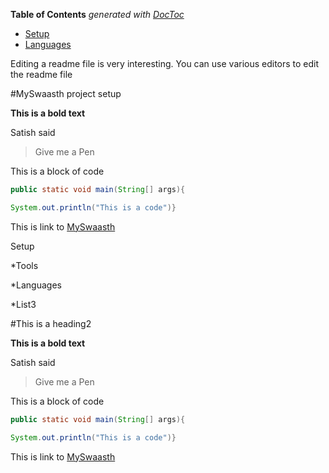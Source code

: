 
**Table of Contents**  *generated with [DocToc](http://doctoc.herokuapp.com/)*

- [Setup](https://github.com/satishkumar0209/myswaasthselenium/blob/master/README.md#this-is-a-heading)
- [Languages](https://github.com/satishkumar0209/myswaasthselenium/blob/master/README.md#this-is-a-heading2)

Editing a readme file is very interesting. You can use various editors to edit the readme file

#MySwaasth project setup


**This is a bold text**

Satish said
>Give me a Pen


This is a block of code
```java
public static void main(String[] args){

System.out.println("This is a code")}
```


This is link to [MySwaasth](https://myswaasth.com/home/dashboard)


Setup

*Tools

*Languages

*List3

#This is a heading2


**This is a bold text**

Satish said
>Give me a Pen


This is a block of code
```java
public static void main(String[] args){

System.out.println("This is a code")}
```


This is link to [MySwaasth](https://myswaasth.com/home/dashboard)

